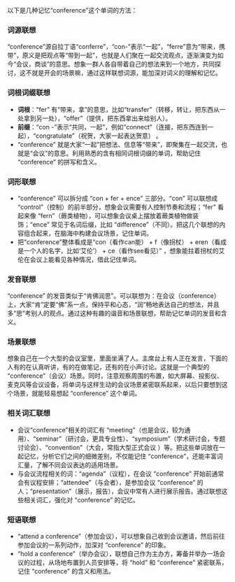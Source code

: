 以下是几种记忆“conference”这个单词的方法：

### 词源联想
“conference”源自拉丁语“conferre”，“con-”表示“一起”，“ferre”意为“带来，携带”，原义是把观点等“带到一起”，也就是人们聚在一起交流观点，逐渐演变为如今“会议，商谈”的意思。想象一群人各自带着自己的想法来到一个地方，共同探讨，这不就是开会的场景嘛，通过这样联想词源，能加深对词义的理解和记忆。

### 词根词缀联想
 - **词根**：“fer” 有“带来，拿”的意思，比如“transfer”（转移，转让，把东西从一处拿到另一处），“offer”（提供，把东西拿出来给别人）。
 - **前缀**：“con -”表示“共同，一起”，例如“connect”（连接，把东西连到一起），“congratulate”（祝贺，大家一起表达贺意） 。
 - “conference” 就是大家“一起”把想法、信息等“带来”，即聚集在一起交流，也就是“会议”的意思。利用熟悉的含有相同词根词缀的单词，帮助记住 “conference” 的拼写和含义。

### 词形联想
 - “conference” 可以拆分成 “con + fer + ence” 三部分。“con” 可以联想成 “control”（控制）的前半部分，想象会议需要有人控制节奏和流程；“fer” 看起来像 “fern”（蕨类植物），可以想象会议桌上摆放着蕨类植物做装饰；“ence” 常见于名词后缀，比如 “difference”（不同）。把这几个联想的内容组合起来，在脑海中构建会议场景，记住单词。
 - 把“conference”整体看成是“con（看作can能） + f（像拐杖） + eren（看成是一个人的名字，比如‘艾伦’） + ce（看作see看见）” ，想象能拄着拐杖的艾伦在会议上能看见各种情况，借此记住单词。

### 发音联想
“conference” 的发音类似于“肯佛润思”。可以联想为：在会议（conference）上，大家“肯”定要“佛”系一点，保持平和心态，“润”畅地表达自己的想法，并且多“思”考别人的观点。通过这种有趣的谐音和场景联想，帮助记忆单词的发音和含义。

### 场景联想
想象自己在一个大型的会议室里，里面坐满了人。主席台上有人正在发言，下面的人有的在认真听讲，有的在做笔记，还有的在小声讨论。这就是一个典型的 “conference”（会议）场景。同时，注意观察周围的布置，如大屏幕、投影仪、麦克风等会议设备，将单词与这样生动的会议场景紧密联系起来，以后只要想到这个场景，就能轻易想起 “conference” 这个单词。

### 相关词汇联想
 - 会议“conference”相关的词汇有 “meeting”（也是会议，较为通用）、“seminar”（研讨会，更具专业性）、“symposium”（学术研讨会，专题讨论会）、“convention”（大会，常指大型正式会议 ）等。把这些单词放在一起记忆，分析它们之间的细微差别，不仅能记住 “conference”，还能丰富词汇量，了解不同会议表达的适用场景。
 - 与会议流程相关的词：“agenda”（议程），在会议 “conference” 开始前通常会有议程安排；“attendee”（与会者），是参加会议 “conference” 的人；“presentation”（展示，报告），会议中常有人进行展示报告。通过联想这些相关词汇，强化对 “conference” 的记忆。

### 短语联想
 - “attend a conference”（参加会议），可以想象自己收到会议邀请，然后前往参加会议的一系列动作，加深对 “conference” 的印象。
 - “hold a conference”（举办会议），联想自己作为主办方，筹备并举办一场会议的过程，从场地布置到人员安排等，将 “hold” 和 “conference” 紧密联系，记住 “conference” 的含义和用法。 